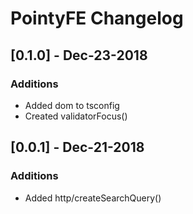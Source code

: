 # PointyFE Changelog

## [0.1.0] - Dec-23-2018

### Additions

- Added dom to tsconfig
- Created validatorFocus()

## [0.0.1] - Dec-21-2018

### Additions

- Added http/createSearchQuery()
